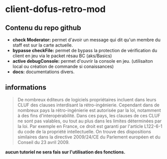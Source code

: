 # client-dofus-retro-mod
## Contenu du repo github

- **check Moderator:** permet d'avoir un message qui dit qu'un membre du staff est sur la carte actuelle.
- **bypasse checkFile:** permet de bypass la protection de vérification du client en jeu via le packet résau BC (aks/Basics)
- **active debugConsole:** permet d'ouvrir la console en jeu. (utilisaiton local ou création de commande si conaissances)
- **docs:** documentations divers.

## informations 
> De nombreux éditeurs de logiciels propriétaires incluent dans leurs CLUF des clauses interdisant la rétro-ingénierie. Cependant dans de nombreux pays la rétro-ingénierie est autorisée par la loi, notamment à des fins d'interopérabilité. Dans ces pays, les clauses de ces CLUF ne sont pas valables, ou tout au plus dans les limites déterminées par la loi.
Par exemple en France, ce droit est garanti par l'article L122-6-1 du code de la propriété intellectuelle. On trouve des dispositions similaires dans la directive 2009/24/CE du Parlement européen et du Conseil du 23 avril 2009.

**aucun tutoriel ne sera fais sur l'utilisation des fonctions.**
